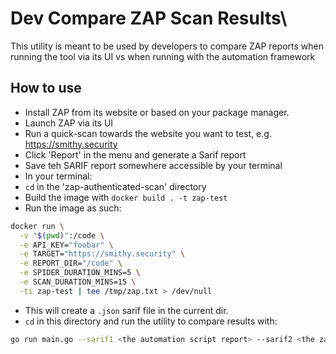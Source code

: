 # Dev Compare ZAP Scan Results\\

This utility is meant to be used by developers to compare ZAP reports when running the tool via its UI vs when running with the automation framework

## How to use

* Install ZAP from its website or based on your package manager.
* Launch ZAP via its UI
* Run a quick-scan towards the website you want to test, e.g. https://smithy.security
* Click 'Report' in the menu and generate a Sarif report
* Save teh SARIF report somewhere accessible by your terminal
* In your terminal:
* `cd` in  the 'zap-authenticated-scan' directory
* Build the image with `docker build . -t zap-test`
* Run the image as such:

```bash
docker run \
  -v "$(pwd)":/code \
  -e API_KEY="foobar" \
  -e TARGET="https://smithy.security" \
  -e REPORT_DIR="/code" \
  -e SPIDER_DURATION_MINS=5 \
  -e SCAN_DURATION_MINS=15 \
  -ti zap-test | tee /tmp/zap.txt > /dev/null
```

* This will create a `.json` sarif file in the current dir.
* `cd` in this directory and run the utility to compare results with:

```bash
go run main.go --sarif1 <the automation script report> --sarif2 <the zap gui report>
```
